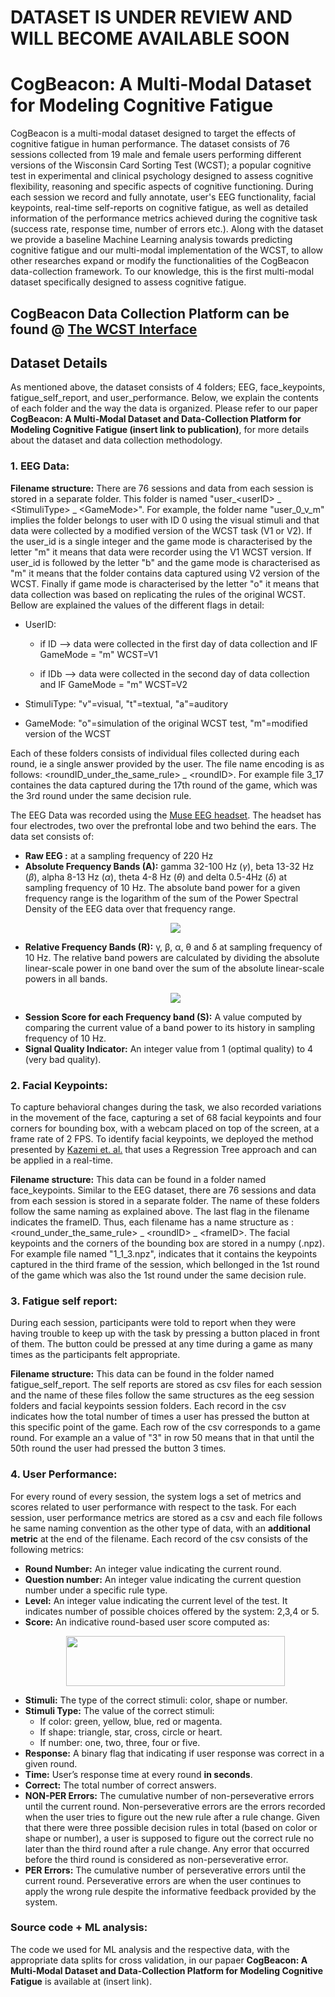 # DATASET IS UNDER REVIEW AND WILL BECOME AVAILABLE SOON

# CogBeacon: A Multi-Modal Dataset for Modeling Cognitive Fatigue
CogBeacon is a multi-modal dataset designed to target the effects of cognitive fatigue in human performance. The dataset consists of 76 sessions collected from 19 male and female users performing different versions of the Wisconsin Card Sorting Test (WCST); a popular cognitive test in experimental and clinical psychology designed to assess cognitive flexibility, reasoning and specific aspects of cognitive functioning. During each session we record and fully annotate, user's EEG functionality, facial keypoints, real-time self-reports on cognitive fatigue, as well as detailed information of the performance metrics achieved during the cognitive task (success rate, response time, number of errors etc.). Along with the dataset we provide a baseline Machine Learning analysis towards predicting cognitive fatigue and our multi-modal implementation of the WCST, to allow other researches expand or modify the functionalities of the CogBeacon data-collection framework. To our knowledge, this is the first multi-modal dataset specifically designed to assess cognitive fatigue.



## CogBeacon Data Collection Platform can be found @ [The WCST Interface](https://github.com/MikeMpapa/CogBeacon-WCST_interface/)

## Dataset Details
As mentioned above, the dataset consists of 4 folders; EEG, face_keypoints, fatigue_self_report, and user_performance. Below, we explain the contents of each folder and the way the data is organized.
Please refer to our paper **CogBeacon: A Multi-Modal Dataset and Data-Collection Platform for Modeling Cognitive Fatigue (insert link to publication)**, for more details about the dataset and data collection methodology.
### 1. EEG Data:
**Filename structure:** There are 76 sessions and data from each session is stored in a separate folder. This folder is named "user_\<userID\> _ \<StimuliType\> _ \<GameMode\>". For example, the folder name "user_0_v_m" implies the folder belongs to user with ID 0 using the visual stimuli and that data were collected by a modified version of the WCST task (V1 or V2). If the user_id is a single integer and the game mode is characterised by the letter "m" it means that data were recorder using the V1 WCST version. If user_id is followed by the letter "b" and the game mode is characterised as "m" it means that the folder contains data captured using V2 version of the WCST. Finally if game mode is characterised by the letter "o" it means that data collection was based on replicating the rules of the original WCST. Bellow are explained the values of the different flags in detail:

- UserID: 

  * if ID --> data were collected in the first day of data collection and IF GameMode = "m" WCST=V1

  * if IDb --> data were collected in the second day of data collection and IF GameMode = "m" WCST=V2

- StimuliType: "v"=visual, "t"=textual, "a"=auditory

- GameMode: "o"=simulation of the original WCST test, "m"=modified version of the WCST

Each of these folders consists of individual files collected during each round, ie a single answer provided by the user. The file name encoding is as follows: \<roundID_under_the_same_rule\> _ \<roundID\>. For example file 3_17 containes the data captured during the 17th round of the game, which was the 3rd round under the same decision rule.

The EEG Data was recorded using the [Muse EEG headset](https://choosemuse.com/). The headset has four electrodes, two over the prefrontal lobe and two behind the ears. The data set consists of:
* **Raw EEG :** at a sampling frequency of 220 Hz
* **Absolute Frequency Bands (A):** gamma 32-100 Hz (*&gamma;*), beta 13-32 Hz (*&beta;*), alpha 8-13 Hz (*&alpha;*), theta 4-8 Hz (*&theta;*) and delta 0.5-4Hz (*&delta;*) at sampling frequency of 10 Hz. The absolute band power for a given frequency range is the logarithm of the sum of the Power Spectral Density of the EEG data over that frequency range.
  <p align="center"><img src="https://github.com/MikeMpapa/CogBeacon-MultiModal_Dataset_for_Cognitive_Fatigue/blob/master/Absolute%20Frequency%20Band.png"></p>
* **Relative Frequency Bands (R):** &gamma;, &beta;, &alpha;, &theta; and &delta; at sampling frequency of 10 Hz. The relative band powers are calculated by dividing the absolute linear-scale power in one band over the sum of the absolute linear-scale powers in all bands. 
  <p align="center"><img src="https://github.com/MikeMpapa/CogBeacon-MultiModal_Dataset_for_Cognitive_Fatigue/blob/master/Relative%20Frequency%20Band.png"></p>
* **Session Score for each Frequency band (S):** A value computed by comparing the current value of a band power to its history in sampling frequency of 10 Hz.
* **Signal Quality Indicator:** An integer value from 1 (optimal quality) to 4 (very bad quality).

### 2. Facial Keypoints:
To capture behavioral changes during the task, we also recorded variations in the movement of the face, capturing a set of 68 facial keypoints and four corners for bounding box, with a webcam placed on top of the screen, at a frame rate of 2 FPS. To identify facial keypoints, we deployed the method presented by [Kazemi et. al.](http://openaccess.thecvf.com/content_cvpr_2014/papers/Kazemi_One_Millisecond_Face_2014_CVPR_paper.pdf) that uses a Regression Tree approach and can be applied in a real-time. 

**Filename structure:** This data can be found in a folder named face_keypoints. Similar to the EEG dataset, there are 76 sessions and data from each session is stored in a separate folder. The name of these folders follow the same naming as explained above. The last flag in the filename indicates the frameID. Thus, each filename has a name structure as : \<round_under_the_same_rule\> _ \<roundID\> _ \<frameID\>. The facial keypoints and the corners of the bounding box are stored in a numpy (.npz). For example file named "1_1_3.npz", indicates that it contains the keypoints captured in the third frame of the session, which bellonged in the 1st round of the game which was also the 1st round under the same decision rule.

### 3. Fatigue self report:
During each session, participants were told to report when they were having trouble to keep up with the task by pressing a button placed in front of them. The button could be pressed at any time during a game as many times as the participants felt appropriate.

**Filename structure:** This data can be found in the folder named fatigue_self_report. The self reports are stored as csv files for each session and the name of these files follow the same structures as the eeg session folders and facial keypoints session folders. Each record in the csv indicates how the total number of times a user has pressed the button at this specific point of the game. Each row of the csv corresponds to a game round. For example an a value of "3" in row 50 means that in that until the 50th round the user had pressed the button 3 times.

### 4. User Performance:
For every round of every session, the system logs a set of metrics and scores related to user performance with respect to the task. For each session, user performance metrics are stored as a csv and each file follows he same naming convention as the other type of data, with an **additional metric** at the end of the filename. Each record of the csv consists of the following metrics:
* **Round Number:** An integer value indicating the current round.
* **Question number:** An integer value indicating the current question number under a specific rule type.
* **Level:** An integer value indicating the current level of the test. It indicates number of possible choices offered by the system: 2,3,4 or 5.
* **Score:** An indicative round-based user score computed as:
  <p align="center"><img src="https://github.com/MikeMpapa/CogBeacon-MultiModal_Dataset_for_Cognitive_Fatigue/blob/master/Round%20Based%20Score.png" width="350" height=80></p>
* **Stimuli:** The type of the correct stimuli: color, shape or number.
* **Stimuli Type:** The value of the correct stimuli:
  * If color: green, yellow, blue, red or magenta.
  * If shape: triangle, star, cross, circle or heart.
  * If number: one, two, three, four or five.
* **Response:** A binary flag that indicating if user response was correct in a given round.
* **Time:** User’s response time at every round **in seconds**.
* **Correct:** The total number of correct answers.
* **NON-PER Errors:** The cumulative number of non-perseverative errors until the current round. Non-perseverative errors are the errors recorded when the user tries to figure out the new rule after a rule change. Given that there were three possible decision rules in total (based on color or shape or number), a user is supposed to figure out the correct rule no later than the third round after a rule change. Any error that occurred before the third round is considered as non-perseverative error.
* **PER Errors:** The cumulative number of perseverative errors until the current round. Perseverative errors are when the user continues to apply the wrong rule despite the informative feedback provided by the system.
### Source code + ML analysis:
The code we used for ML analysis and the respective data, with the appropriate data splits for cross validation, in our papaer **CogBeacon: A Multi-Modal Dataset and Data-Collection Platform for Modeling Cognitive Fatigue** is available at (insert link).
<link to: datasets used for ML analysis (balanced+unbalanced) + analysis code: feature extraction +modeling, dataset creation>
